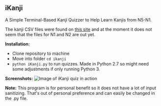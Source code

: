 ## iKanji
A Simple Terminal-Based Kanji Quizzer to Help Learn Kanjis from N5-N1.

The kanji CSV files were found on [this site](http://www.passjapanesetest.com/?s=N2+kanji&submit=Search) and at the moment it does not seem that the files for N1 and N2 are out yet.

**Installation:**
* Clone repository to machine
* Move into folder `cd ikanji`
* `python iKanji.py` to run quizzes. Made in Python 2.7 so might need some adjustments if only running Python 3.

**Screenshots:**
![Image of iKanji quiz in action]()

**Note:** This program is for personal benefit so it does not have a lot of input sanitizing. That's out of personal preference and can easily be changed in the .py file.
